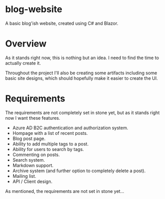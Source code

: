 # blog-website

A basic blog'ish website, created using C# and Blazor.

# Overview

As it stands right now, this is nothing but an idea. I need to find the time to actually create it. 

Throughout the project I'll also be creating some artifacts including some basic site designs, which should hopefully make it easier to create the UI.

# Requirements

The requirements are not completely set in stone yet, but as it stands right now I want these features.

- Azure AD B2C authentication and authorization system.
- Hompage with a list of recent posts.
- Blog post page.
- Ability to add multiple tags to a post.
- Ability for users to search by tags.
- Commenting on posts.
- Search system.
- Markdown support.
- Archive system (and further option to completely delete a post).
- Mailing list.
- API / Client design.

As mentioned, the requirements are not set in stone yet...